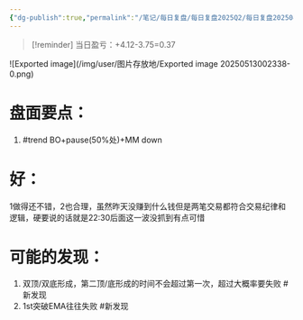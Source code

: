 ```yaml
---
{"dg-publish":true,"permalink":"/笔记/每日复盘/每日复盘2025Q2/每日复盘202504/20250421/"}
---
```


>[!reminder] 当日盈亏：+4.12-3.75=0.37

![Exported image](/img/user/图片存放地/Exported image 20250513002338-0.png)
# 盘面要点：
1. #trend BO+pause(50%处)+MM down

# 好：
1做得还不错，2也合理，虽然昨天没赚到什么钱但是两笔交易都符合交易纪律和逻辑，硬要说的话就是22:30后面这一波没抓到有点可惜
 
# 可能的发现：
1. 双顶/双底形成，第二顶/底形成的时间不会超过第一次，超过大概率要失败 #新发现 
2. 1st突破EMA往往失败 #新发现 